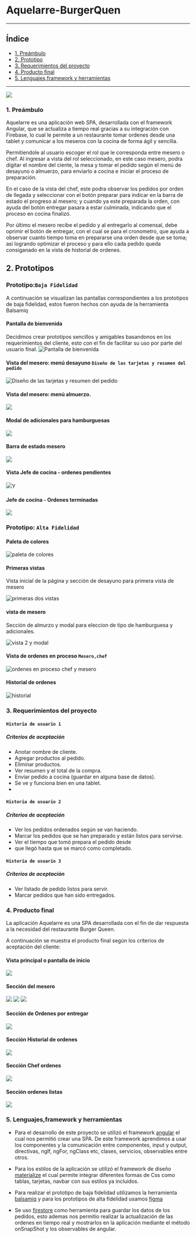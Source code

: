 # Aquelarre-BurgerQuen
***

## Índice

* [1. Preámbulo](#1-preámbulo)
* [2. Prototipo](#2-Prototipo)
* [3. Requerimientos del proyecto](#3-Requerimientos-del-proyecto)
* [4. Producto final](#4-Producto-final)
* [5. Lenguajes,framework y herramientas](#5-Lenguajes,-framework-y-herramientas)

***
![](https://i.imgur.com/EOPcdti.png)

### 1. Preámbulo

Aquelarre es una aplicación web SPA, desarrollada con el framework Angular, que se actualiza a tiempo real gracias a su integración con Firebase, lo cual le permite a un restaurante tomar ordenes desde una tablet y comunicar a los meseros con la cocina de forma ágil y sencilla.

Permitiendole al usuario escoger el rol que le corresponda entre mesero o chef. Al ingresar a vista del rol seleccionado, en este caso mesero, podra digitar el nombre del ciente, la mesa y tomar el pedido según el menú de desayuno o almuerzo, para enviarlo a cocina e iniciar el proceso de preparación.

En el caso de la vista del chef, este podra observar los pedidos por orden de llegada y seleccionar con el botón preparar para indicar en la barra de estado el progreso al mesero; y cuando ya este preparada la orden, con ayuda del botón entregar pasara a estar culminada, indicando que el proceso en cocina finalizó.

Por último el mesero recibe el pedido y al entregarlo al comensal, debe oprimir el botón de entregar, con el cual se para el cronometro, que ayuda a observar cuanto tiempo toma en prepararse una orden desde que se toma; así logrando optimizar el proceso y para ello cada pedido queda consiganado en la vista de historial de ordenes.

## 2. Prototipos

### Prototipo:`Baja Fidelidad`
A continuación se visualizan las pantallas correspondientes a los prototipos de baja fidelidad, estos fueron hechos con ayuda de la herramienta Balsamiq
#### Pantalla de bienvenida
Decidimos crear prototipos sencillos y amigables basandonos en los requerimientos del cliente, esto con el fin de facilitar su uso por parte del usuario final.
![Pantalla de bienvenida](https://i.imgur.com/MQXN5xG.png)
#### Vista del mesero: menú desayuno `Diseño de las tarjetas y resumen del pedido`
![Diseño de las tarjetas y resumen del pedido](https://i.imgur.com/QLZJlZ3.png)
#### Vista del mesero: menú almuerzo.
![](https://i.imgur.com/ZePmfDX.png)

#### Modal de adicionales para hamburguesas
![](https://i.imgur.com/CpOAwlb.png)
#### Barra de estado mesero
![](https://i.imgur.com/ByyJfwC.png)
#### Vista Jefe de cocina - ordenes pendientes
![](https://i.imgur.com/zb6FjJW.png)Y
#### Jefe de cocina - Ordenes terminadas
![](https://i.imgur.com/FZ2c5Pb.png)


### Prototipo: `Alta Fidelidad`

#### Paleta de colores
![paleta de colores](https://i.imgur.com/mXDE4oW.png)

#### Primeras vistas 
Vista inicial de la página y  sección de desayuno para primera vista de mesero

![primeras dos vistas](https://i.imgur.com/z90cWTk.png)

#### vista de mesero
 Sección de almurzo y modal para eleccion de tipo de hamburguesa y adicionales.
 
![vista 2 y modal](https://i.imgur.com/1uwavG6.png)

#### Vista de ordenes en proceso `Mesero,chef`

![ordenes en proceso chef y mesero](https://i.imgur.com/6eyjxGl.png)
 
 #### Historial de ordenes
![historial](https://i.imgur.com/xnZs3Qs.png)

### 3. Requerimientos del proyecto
  #### `Historia de usuario 1`
 
  ##### Criterios de aceptación
  * Anotar nombre de cliente.
  * Agregar productos al pedido.
  * Eliminar productos.
  * Ver resumen y el total de la compra.
  * Enviar pedido a cocina (guardar en alguna base de datos).
  * Se ve y funciona bien en una tablet.
  * 
  #### `Historia de usuario 2`
  
   ##### Criterios de aceptación
  * Ver los pedidos ordenados según se van haciendo.
  * Marcar los pedidos que se han preparado y están     listos para servirse.
  * Ver el tiempo que tomó prepara el pedido desde 
  * que llegó hasta que se marcó como completado.
  #### `Historia de usuario 3`
  
   ##### Criterios de aceptación
  * Ver listado de pedido listos para servir.
  * Marcar pedidos que han sido entregados.

### 4. Producto final

La aplicación Aquelarre es una SPA desarrollada con el fin de dar respuesta a la necesidad del restaurante Burger Queen.

A continuación se muestra el producto final según los criterios de aceptación del cliente:

#### Vista principal o pantalla de inicio
![](https://i.imgur.com/5URkQku.png)
#### Sección del mesero
![](https://i.imgur.com/LKqscTJ.png)
![](https://i.imgur.com/sKbhB7M.png)
![](https://i.imgur.com/NCj1FU8.png)
#### Sección de Ordenes por entregar
![](https://i.imgur.com/e3AvGX3.png)
#### Sección Historial de ordenes
![](https://i.imgur.com/PSXRxhL.png)
#### Sección Chef ordenes
![](https://i.imgur.com/QaA4N9H.png)
#### Sección ordenes listas
![](https://i.imgur.com/wOHSbws.png)

### 5. Lenguajes,framework y herramientas

* Para el desarrollo de este proyecto se utilizó el framework [angular](https://angular.io/) el cual nos permitió crear una SPA. De este framework aprendimos a usar los componentes y la comunicación entre componentes, input y output, directivas, ngIf, ngFor, ngClass etc, clases, servicios, observables entre otros.

* Para los estilos de la aplicación se utilizó el framework de diseño [materialize](https://materializecss.com/) el cual permite integrar diferentes formas de Css como tablas, tarjetas, navbar con sus estilos ya incluidos.

* Para realizar el prototipo de baja fidelidad utilizamos la herramienta [balsamiq](https://balsamiq.cloud/) y para los prototipos de alta fidelidad usamos [figma](https://www.figma.com)

* Se uso [firestore](https://firebase.google.com/) como herramienta para guardar los datos de los pedidos, esto ademas nos permitio realizar la actualización de las ordenes en tiempo real y mostrarlos en la aplicación mediante el método onSnapShot y los observables de angular.